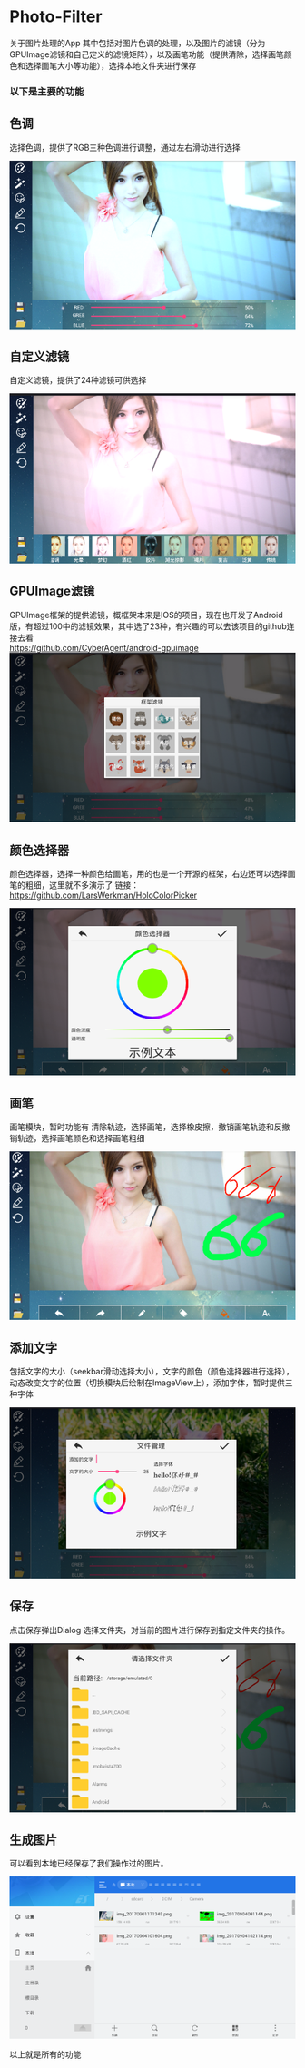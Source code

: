 # Photo-Filter
关于图片处理的App
其中包括对图片色调的处理，以及图片的滤镜（分为GPUImage滤镜和自己定义的滤镜矩阵），以及画笔功能（提供清除，选择画笔颜色和选择画笔大小等功能），选择本地文件夹进行保存
<br>
### 以下是主要的功能

## 色调

选择色调，提供了RGB三种色调进行调整，通过左右滑动进行选择
<br>

![色调](https://github.com/ZhiLiangT/Photo-Filter/raw/master/img/photo_filter_6.png  "首页")<br>

## 自定义滤镜

自定义滤镜，提供了24种滤镜可供选择

![自定义滤镜](https://github.com/ZhiLiangT/Photo-Filter/raw/master/img/photo_filter_4.png "首页")<br>

## GPUImage滤镜

GPUImage框架的提供滤镜，概框架本来是IOS的项目，现在也开发了Android版，有超过100中的滤镜效果，其中选了23种，有兴趣的可以去该项目的github连接去看<br>
https://github.com/CyberAgent/android-gpuimage
![GPUImage滤镜](https://github.com/ZhiLiangT/Photo-Filter/raw/master/img/photo_filter_5.png  "首页")<br>

## 颜色选择器

颜色选择器，选择一种颜色给画笔，用的也是一个开源的框架，右边还可以选择画笔的粗细，这里就不多演示了
链接：https://github.com/LarsWerkman/HoloColorPicker

![画笔颜色选择器](https://github.com/ZhiLiangT/Photo-Filter/raw/master/img/photo_filter_3.png "首页")<br>

## 画笔

画笔模块，暂时功能有 清除轨迹，选择画笔，选择橡皮擦，撤销画笔轨迹和反撤销轨迹，选择画笔颜色和选择画笔粗细

![画笔模块](https://github.com/ZhiLiangT/Photo-Filter/raw/master/img/photo_filter_2.png  "首页")<br>

## 添加文字

包括文字的大小（seekbar滑动选择大小），文字的颜色（颜色选择器进行选择），动态改变文字的位置（切换模块后绘制在ImageView上），添加字体，暂时提供三种字体

![画笔模块](https://github.com/ZhiLiangT/Photo-Filter/raw/master/img/photo_filter_8.png  "首页")<br>


## 保存

点击保存弹出Dialog 选择文件夹，对当前的图片进行保存到指定文件夹的操作。

![文件夹选择器](https://github.com/ZhiLiangT/Photo-Filter/raw/master/img/photo_filter_1.png "首页")<br>

## 生成图片

可以看到本地已经保存了我们操作过的图片。

![文件夹选择器](https://github.com/ZhiLiangT/Photo-Filter/raw/master/img/photo_filter_7.png "首页")<br>

以上就是所有的功能
